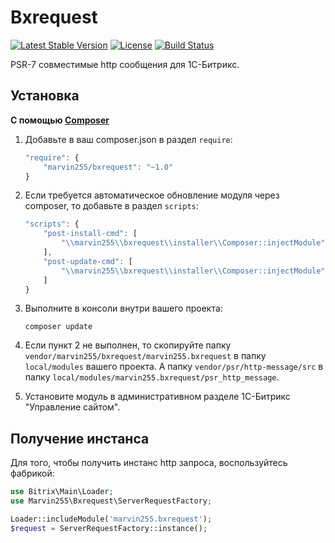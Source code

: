 # Bxrequest

[![Latest Stable Version](https://poser.pugx.org/marvin255/bxrequest/v/stable.png)](https://packagist.org/packages/marvin255/bxrequest)
[![License](https://poser.pugx.org/marvin255/bxrequest/license.svg)](https://packagist.org/packages/marvin255/bxrequest)
[![Build Status](https://travis-ci.org/marvin255/bxrequest.svg?branch=master)](https://travis-ci.org/marvin255/bxrequest)

PSR-7 совместимые http сообщения для 1С-Битрикс.



## Установка

**С помощью [Composer](https://getcomposer.org/doc/00-intro.md)**

1. Добавьте в ваш composer.json в раздел `require`:

    ```javascript
    "require": {
        "marvin255/bxrequest": "~1.0"
    }
    ```

2. Если требуется автоматическое обновление модуля через composer, то добавьте в раздел `scripts`:

    ```javascript
    "scripts": {
        "post-install-cmd": [
            "\\marvin255\\bxrequest\\installer\\Composer::injectModule"
        ],
        "post-update-cmd": [
            "\\marvin255\\bxrequest\\installer\\Composer::injectModule"
        ]
    }
    ```

3. Выполните в консоли внутри вашего проекта:

    ```
    composer update
    ```

4. Если пункт 2 не выполнен, то скопируйте папку `vendor/marvin255/bxrequest/marvin255.bxrequest` в папку `local/modules` вашего проекта. А папку `vendor/psr/http-message/src` в папку `local/modules/marvin255.bxrequest/psr_http_message`.

5. Установите модуль в административном разделе 1С-Битрикс "Управление сайтом".



## Получение инстанса

Для того, чтобы получить инстанс http запроса, воспользуйтесь фабрикой:

```php
use Bitrix\Main\Loader;
use Marvin255\Bxrequest\ServerRequestFactory;

Loader::includeModule('marvin255.bxrequest');
$request = ServerRequestFactory::instance();
```
